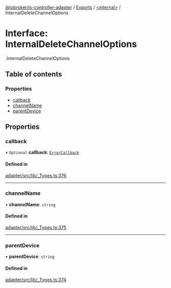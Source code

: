 [@iobroker/js-controller-adapter](../README.md) / [Exports](../modules.md) / [<internal\>](../modules/internal_.md) / InternalDeleteChannelOptions

# Interface: InternalDeleteChannelOptions

[<internal>](../modules/internal_.md).InternalDeleteChannelOptions

## Table of contents

### Properties

- [callback](internal_.InternalDeleteChannelOptions.md#callback)
- [channelName](internal_.InternalDeleteChannelOptions.md#channelname)
- [parentDevice](internal_.InternalDeleteChannelOptions.md#parentdevice)

## Properties

### callback

• `Optional` **callback**: [`ErrorCallback`](../modules/internal_.md#errorcallback)

#### Defined in

[adapter/src/lib/_Types.ts:376](https://github.com/ioBroker/ioBroker.js-controller/blob/87eb3b2c/packages/adapter/src/lib/_Types.ts#L376)

___

### channelName

• **channelName**: `string`

#### Defined in

[adapter/src/lib/_Types.ts:375](https://github.com/ioBroker/ioBroker.js-controller/blob/87eb3b2c/packages/adapter/src/lib/_Types.ts#L375)

___

### parentDevice

• **parentDevice**: `string`

#### Defined in

[adapter/src/lib/_Types.ts:374](https://github.com/ioBroker/ioBroker.js-controller/blob/87eb3b2c/packages/adapter/src/lib/_Types.ts#L374)
